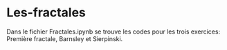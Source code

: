 # Les-fractales
Dans le fichier Fractales.ipynb se trouve les codes pour les trois exercices: Première fractale, Barnsley et Sierpinski.
